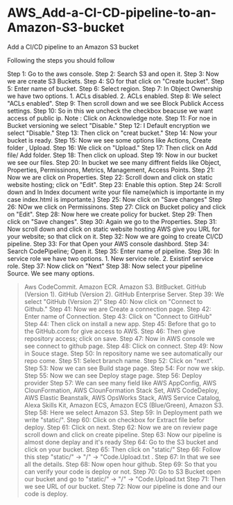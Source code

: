 # AWS_Add-a-CI-CD-pipeline-to-an-Amazon-S3-bucket


Add a CI/CD pipeline to an Amazon S3 bucket

Following the steps you should follow

Step 1: Go to the aws console.
Step 2: Search S3 and open it.
Step 3: Now we are create S3 Buckets.
Step 4: SO for that click on "Create bucket".
Step 5: Enter name of bucket. 
Step 6: Select region.
Step 7: In Object Ownership we have two options.
	1. ACLs disabled.
	2. ACLs enabled.
Step 8: We select "ACLs enabled".
Step 9: Then scroll down and we see Block Publick Access settings.
Step 10: So in this we uncheck the checkbox beacuse we want access of public ip.
Note : Click on Acknowledge note.
Step 11: For noe in Bucket versioning we select "Disable."
Step 12: I Default encryption we select "Disable."
Step 13: Then click on "creat bucket."
Step 14: Now your bucket is ready.
Step 15: Now we see some options like Actions, Create folder , Upload.
Step 16: We click on "Upload."
Step 17: Then click on Add file/ Add folder.
Step 18: Then click on upload.
Step 19: Now in our bucket we see our files.
Step 20: In bucket we see many diffrent fields like Object, Properties, Permissinons, Metrics, Management, Access Points.
Step 21: Now we are click on Properties.
Step 22: Scroll down and click on static website hosting; click on "Edit".
Step 23: Enable this option.
Step 24: Scroll down and In Index document write your file name(which is importante in my case index.html is importante.)
Step 25: Now click on "Save changes"
Step 26: NOw we click on Permissinons.
Step 27: Click on Bucket policy and click on "Edit".
Step 28: Now here we create policy for bucket.
Step 29: Then click on "Save changes".
Step 30: Again we go to the Properties.
Step 31: Now scroll down and click on static website hosting AWS give you URL for your website; so that click on it.
Step 32: Now we are going to create CI/CD pipeline.
Step 33: For that Open your AWS console dashbord.
Step 34: Search CodePipeline; Open it.
Step 35: Enter name of pipeline.
Step 36: In service role we have two options.
	1. New service role.
	2. Existinf service role.
Step 37: Now click on "Next"
Step 38: Now select your pipeline Source.
We see many options.
> Aws CodeCommit.
> Amazon ECR.
> Amazon S3.
> BitBucket.
> GitHub (Version 1).
> GitHub (Version 2).
> GitHub Enterprise Server.
Step 39: We select "GitHub (Version 2)"
Step 40: Now click on "Connect to Github."
Step 41: Now we are Create a connection page.
Step 42: Enter name of Connection.
Step 43: Click on "Connect to GitHub"
Step 44: Then click on install a new app.
Step 45: Before that go to the GitHub.com for give access to AWS.
Step 46: Then give repository access; click on save.
Step 47: Now in AWS console we see connect to github page.
Step 48: Click on connect.
Step 49: Now in Souce stage.
Step 50: In repository name we see automatically our repo come.
Step 51: Select branch name.
Step 52: Click on "next".
Step 53: Now we can see Build stage page.
Step 54: For now we skip.
Step 55: Now we can see Deploy stage page.
Step 56: Deploy provider 
Step 57: We can see many field like AWS AppConfig, AWS ClounFormation, AWS ClounFormation Stack Set, AWS CodeDeploy, AWS Elastic Beanstalk, AWS OpsWorks Stack, AWS Service Catalog, Alexa Skills Kit, Amazon ECS, Amazon ECS (Blue/Green), Amazon S3.
Step 58: Here we select Amazon S3.
Step 59: In Deployment path we write "static/".
Step 60: Click on checkbox for Extract file befor deploy.
Step 61: Click on next.
Step 62: Now we are on review page scroll down and click on create pipeline.
Step 63: Now our pipeline is almost done deplay and it's ready 
Step 64: Go to the S3 bucket and click on your bucket.
Step 65: Then click on "static/"
Step 66: Follow this step "static/" -> "/" -> "Code.Upload.txt .
Step 67: In that we see all the details.
Step 68: Now open hour github.
Step 69: So that you can verify your code is deploy or not.
Step 70: Go to S3 Bucket open our bucket and go to "static/" -> "/" -> "Code.Upload.txt 
Step 71: Then we see URL of our bucket.
Step 72: Now our pipeline is done and our code is deploy.
